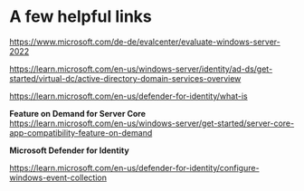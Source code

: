 # A few helpful links

<https://www.microsoft.com/de-de/evalcenter/evaluate-windows-server-2022>

https://learn.microsoft.com/en-us/windows-server/identity/ad-ds/get-started/virtual-dc/active-directory-domain-services-overview

https://learn.microsoft.com/en-us/defender-for-identity/what-is

**Feature on Demand for Server Core**  
https://learn.microsoft.com/en-us/windows-server/get-started/server-core-app-compatibility-feature-on-demand

**Microsoft Defender for Identity**  

https://learn.microsoft.com/en-us/defender-for-identity/configure-windows-event-collection